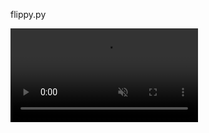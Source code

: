 
flippy.py
<div><video controls src="./resources/2024-06-20_19-56-58.mp4" muted="false"></video></div>